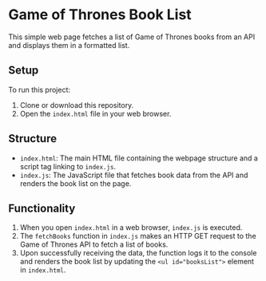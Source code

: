# Game of Thrones Book List
This simple web page fetches a list of Game of Thrones books from an API and displays them in a formatted list.

## Setup
To run this project:

1. Clone or download this repository.
2. Open the `index.html` file in your web browser.

## Structure
- `index.html`: The main HTML file containing the webpage structure and a script tag linking to `index.js`.
- `index.js`: The JavaScript file that fetches book data from the API and renders the book list on the page.

## Functionality
1. When you open `index.html` in a web browser, `index.js` is executed.
2. The `fetchBooks` function in `index.js` makes an HTTP GET request to the Game of Thrones API to fetch a list of books.
3. Upon successfully receiving the data, the function logs it to the console and renders the book list by updating the `<ul id="booksList">` element in `index.html`.

